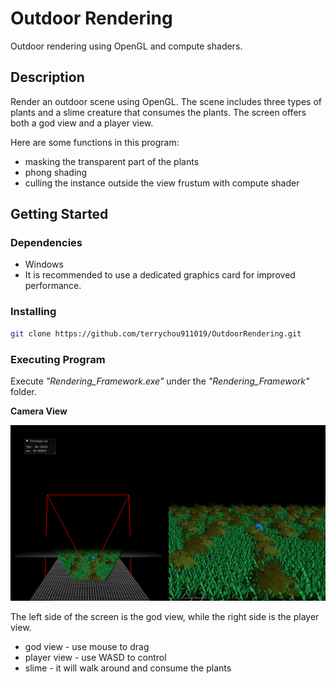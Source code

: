 # Outdoor Rendering
Outdoor rendering using OpenGL and compute shaders.

## Description
Render an outdoor scene using OpenGL. The scene includes three types of plants and a slime creature that consumes the plants. The screen offers both a god view and a player view.

Here are some functions in this program:
- masking the transparent part of the plants
- phong shading
- culling the instance outside the view frustum with compute shader


## Getting Started
### Dependencies
- Windows
- It is recommended to use a dedicated graphics card for improved performance.

### Installing
```bash
git clone https://github.com/terrychou911019/OutdoorRendering.git
```

### Executing Program
Execute *"Rendering_Framework.exe"* under the *"Rendering_Framework"* folder.

**Camera View**

![alt text](image.png)

The left side of the screen is the god view, while the right side is the player view.
- god view - use mouse to drag
- player view - use WASD to control
- slime - it will walk around and consume the plants 

